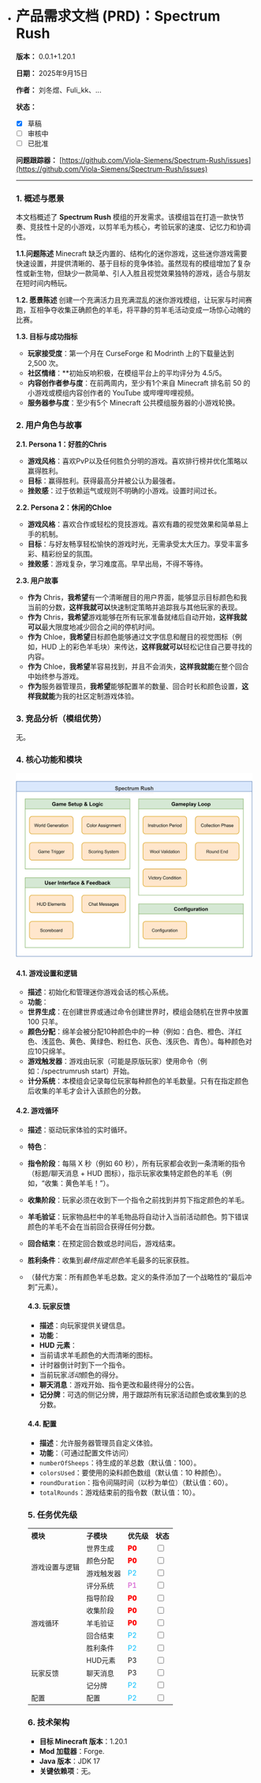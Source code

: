 - # 产品需求文档 (PRD)：Spectrum Rush

  **版本：** 0.0.1+1.20.1

  **日期：** 2025年9月15日

  **作者：** 刘冬煜、Fuli_kk、...

  **状态：**

  - [x] 草稿
  - [ ] 审核中
  - [ ] 已批准

  **问题跟踪器：** [https://github.com/Viola-Siemens/Spectrum-Rush/issues](https://github.com/Viola-Siemens/Spectrum-Rush/issues)

  ---

  ### **1. 概述与愿景**

  本文档概述了 **Spectrum Rush** 模组的开发需求。该模组旨在打造一款快节奏、竞技性十足的小游戏，以剪羊毛为核心，考验玩家的速度、记忆力和协调性。

  **1.1.问题陈述**
  Minecraft 缺乏内置的、结构化的迷你游戏，这些迷你游戏需要快速设置，并提供清晰的、基于目标的竞争体验。虽然现有的模组增加了复杂性或新生物，但缺少一款简单、引人入胜且视觉效果独特的游戏，适合与朋友在短时间内畅玩。

  **1.2. 愿景陈述**
  创建一个充满活力且充满混乱的迷你游戏模组，让玩家与时间赛跑，互相争夺收集正确颜色的羊毛，将平静的剪羊毛活动变成一场惊心动魄的比赛。

  **1.3. 目标与成功指标**

  - **玩家接受度**：第一个月在 CurseForge 和 Modrinth 上的下载量达到 2,500 次。
  - **社区情绪**：**初始反响积极，在模组平台上的平均评分为 4.5/5。
  - **内容创作者参与度**：在前两周内，至少有1个来自 Minecraft 排名前 50 的小游戏或模组内容创作者的 YouTube 或哔哩哔哩视频。
  - **服务器参与度**：至少有5个 Minecraft 公共模组服务器的小游戏轮换。

  ### **2. 用户角色与故事**

  **2.1. Persona 1：好胜的Chris**

  - **游戏风格**：喜欢PvP以及任何胜负分明的游戏。喜欢排行榜并优化策略以赢得胜利。
  - **目标**：赢得胜利。获得最高分并被公认为最强者。
  - **挫败感**：过于依赖运气或规则不明确的小游戏。设置时间过长。

  **2.2. Persona 2：休闲的Chloe**

  - **游戏风格**：喜欢合作或轻松的竞技游戏。喜欢有趣的视觉效果和简单易上手的机制。
  - **目标**：与好友畅享轻松愉快的游戏时光，无需承受太大压力。享受丰富多彩、精彩纷呈的氛围。
  - **挫败感**：游戏复杂，学习难度高。早早出局，不得不等待。

  **2.3. 用户故事**

  - **作为** Chris，**我希望**有一个清晰醒目的用户界面，能够显示目标颜色和我当前的分数，**这样我就可以**快速制定策略并追踪我与其他玩家的表现。
  - **作为** Chris，**我希望**游戏能够在所有玩家准备就绪后自动开始，**这样我就可以**最大限度地减少回合之间的停机时间。
  - **作为** Chloe，**我希望**目标颜色能够通过文字信息和醒目的视觉图标（例如，HUD 上的彩色羊毛块）来传达，**这样我就可以**轻松记住自己要寻找的内容。
  - **作为** Chloe，**我希望**羊容易找到，并且不会消失，**这样我就能**在整个回合中始终参与游戏。
  - **作为**服务器管理员，**我希望**能够配置羊的数量、回合时长和颜色设置，**这样我就能**为我的社区定制游戏体验。

  ### **3. 竞品分析（模组优势）**

  无。

  ### **4. 核心功能和模块**

  ![](docs/Product%20Architecture%20Diagram.png)

  #### 4.1. 游戏设置和逻辑

  - **描述**：初始化和管理迷你游戏会话的核心系统。
  - **功能**：
  - **世界生成**：在创建世界或通过命令创建世界时，模组会随机在世界中放置 100 只羊。
  - **颜色分配**：绵羊会被分配10种颜色中的一种（例如：白色、橙色、洋红色、浅蓝色、黄色、黄绿色、粉红色、灰色、浅灰色、青色）。每种颜色对应10只绵羊。
  - **游戏触发器**：游戏由玩家（可能是原版玩家）使用命令（例如：/spectrumrush start）开始。
  - **计分系统**：本模组会记录每位玩家每种颜色的羊毛数量。只有在指定颜色后收集的羊毛才会计入该颜色的分数。

  #### 4.2. 游戏循环

  - **描述**：驱动玩家体验的实时循环。
  - **特色**：
  - **指令阶段**：每隔 X 秒（例如 60 秒），所有玩家都会收到一条清晰的指令（标题/聊天消息 + HUD 图标），指示玩家收集特定颜色的羊毛（例如，“收集：黄色羊毛！”）。
  - **收集阶段**：玩家必须在收到下一个指令之前找到并剪下指定颜色的羊毛。
  - **羊毛验证**：玩家物品栏中的羊毛物品将自动计入当前活动颜色。剪下错误颜色的羊毛不会在当前回合获得任何分数。
  - **回合结束**：在预定回合数或总时间后，游戏结束。
  - **胜利条件**：收集到*最终指定颜色*羊毛最多的玩家获胜。
  - （替代方案：所有颜色羊毛总数。定义的条件添加了一个战略性的“最后冲刺”元素）。

    #### 4.3. 玩家反馈

    - **描述**：向玩家提供关键信息。
    - **功能**：
    - **HUD 元素**：
    - 当前请求羊毛颜色的大而清晰的图标。
    - 计时器倒计时到下一个指令。
    - 当前玩家*活动*颜色的得分。
    - **聊天消息**：游戏开始、指令更改和最终得分的公告。
    - **记分牌**：可选的侧记分牌，用于跟踪所有玩家活动颜色或收集到的总分数。

    #### 4.4. 配置

    - **描述**：允许服务器管理员自定义体验。
    - **功能**：（可通过配置文件访问）
    - `numberOfSheeps`：待生成的羊总数（默认值：100）。
    - `colorsUsed`：要使用的染料颜色数组（默认值：10 种颜色）。
    - `roundDuration`：指令间隔时间（以秒为单位）（默认值：60）。
    - `totalRounds`：游戏结束前的指令数（默认值：10）。

    ### **5. 任务优先级**

    <table>
    <tr>
    <th>模块</th>
    <th>子模块</th>
    <th>优先级</th>
    <th>状态</th>
    </tr>
    <tr>
    <td rowspan="4">游戏设置与逻辑</td>
    <td>世界生成</td>
    <td><span style="color:red;font-weight:900">P0</span></td>
    <td><input type="checkbox"/></td>
    </tr>
    <tr>
    <td>颜色分配</td>
    <td><span style="color:red;font-weight:900">P0</span></td>
    <td><input type="checkbox"/></td>
    </tr>
    <tr>
    <td>游戏触发器</td>
    <td><span style="color:deepskyblue">P2</span></td>
    <td><input type="checkbox"/></td>
    </tr>
    <tr>
    <td>评分系统</td>
    <td><span style="color:orchid;font-weight:600">P1</span></td>
    <td><input type="checkbox"/></td>
    </tr>
    <tr>
    <td rowspan="5">游戏循环</td>
    <td>指导阶段</td>
    <td><span style="color:red;font-weight:900">P0</span></td>
    <td><input type="checkbox"/></td>
    </tr>
    <tr>
    <td>收集阶段</td>
    <td><span style="color:red;font-weight:900">P0</span></td>
    <td><input type="checkbox"/></td>
    </tr>
    <tr>
    <td>羊毛验证</td>
    <td><span style="color:red;font-weight:900">P0</span></td>
    <td><input type="checkbox"/></td>
    </tr>
    <tr>
    <td>回合结束</td>
    <td><span style="color:deepskyblue">P2</span></td>
    <td><input type="checkbox"/></td>
    </tr>
    <tr>
    <td>胜利条件</td>
    <td><span style="color:deepskyblue">P2</span></td>
    <td><input type="checkbox"/></td>
    </tr>
    <tr>
    <td rowspan="3">玩家反馈</td>
    <td>HUD元素</td>
    <td>P3</td>
    <td><input type="checkbox"/></td>
    </tr>
    <tr>
    <td>聊天消息</td>
    <td>P3</td>
    <td><input type="checkbox"/></td>
    </tr>
    <tr>
    <td>记分牌</td>
    <td><span style="color:deepskyblue">P2</span></td>
    <td><input type="checkbox"/></td>
    </tr>
    <tr>
    <td rowspan="3">配置</td>
    <td>配置</td>
    <td><span style="color:deepskyblue">P2</span></td>
    <td><input type="checkbox"/></td>
    </tr>
    </table>

    ### **6. 技术架构**

    - **目标 Minecraft 版本**：1.20.1
    - **Mod 加载器**：Forge.
    - **Java 版本**：JDK 17
    - **关键依赖项**：无。
